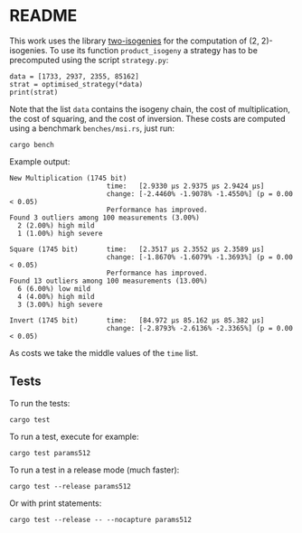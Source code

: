 # README

This work uses the library
[two-isogenies](https://github.com/ThetaIsogenies/two-isogenies) for the computation of (2, 2)-isogenies.
To use its function `product_isogeny` a strategy has to be precomputed using the script `strategy.py`:

```
data = [1733, 2937, 2355, 85162]
strat = optimised_strategy(*data)
print(strat)
```

Note that the list `data` contains the isogeny chain, the cost of multiplication, the cost of squaring,
and the cost of inversion. These costs are computed using a benchmark `benches/msi.rs`, just run:
```
cargo bench
```

Example output:
```
New Multiplication (1745 bit)
                        time:   [2.9330 µs 2.9375 µs 2.9424 µs]
                        change: [-2.4460% -1.9078% -1.4550%] (p = 0.00 < 0.05)
                        Performance has improved.
Found 3 outliers among 100 measurements (3.00%)
  2 (2.00%) high mild
  1 (1.00%) high severe

Square (1745 bit)       time:   [2.3517 µs 2.3552 µs 2.3589 µs]
                        change: [-1.8670% -1.6079% -1.3693%] (p = 0.00 < 0.05)
                        Performance has improved.
Found 13 outliers among 100 measurements (13.00%)
  6 (6.00%) low mild
  4 (4.00%) high mild
  3 (3.00%) high severe

Invert (1745 bit)       time:   [84.972 µs 85.162 µs 85.382 µs]
                        change: [-2.8793% -2.6136% -2.3365%] (p = 0.00 < 0.05)

```

As costs we take the middle values of the `time` list.

## Tests

To run the tests:
```
cargo test
```

To run a test, execute for example:
```
cargo test params512
```

To run a test in a release mode (much faster):
```
cargo test --release params512
```

Or with print statements:
```
cargo test --release -- --nocapture params512
```